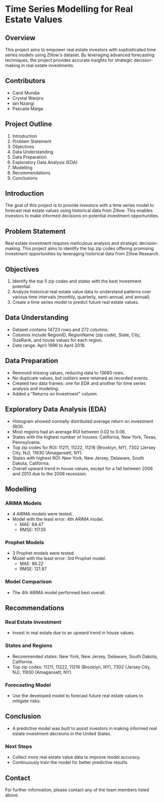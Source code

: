 # Time Series Modelling for Real Estate Values

## Overview
This project aims to empower real estate investors with sophisticated time series models using Zillow's dataset. By leveraging advanced forecasting techniques, the project provides accurate insights for strategic decision-making in real estate investments.

## Contributors
- Carol Mundia
- Crystal Wanjiru
- Ian Nzangi
- Pascalia Maiga

## Project Outline
1. Introduction
2. Problem Statement
3. Objectives
4. Data Understanding
5. Data Preparation
6. Exploratory Data Analysis (EDA)
7. Modelling
8. Recommendations
9. Conclusions

## Introduction
The goal of this project is to provide investors with a time series model to forecast real estate values using historical data from Zillow. This enables investors to make informed decisions on potential investment opportunities.

## Problem Statement
Real estate investment requires meticulous analysis and strategic decision-making. This project aims to identify the top zip codes offering promising investment opportunities by leveraging historical data from Zillow Research.

## Objectives
1. Identify the top 5 zip codes and states with the best investment potential.
2. Analyze historical real estate value data to understand patterns over various time intervals (monthly, quarterly, semi-annual, and annual).
3. Create a time series model to predict future real estate values.

## Data Understanding
- Dataset contains 14723 rows and 272 columns.
- Columns include RegionID, RegionName (zip code), State, City, SizeRank, and house values for each region.
- Date range: April 1996 to April 2018.

## Data Preparation
- Removed missing values, reducing data to 13680 rows.
- No duplicate values, but outliers were retained as recorded events.
- Created two data frames: one for EDA and another for time series analysis and modeling.
- Added a "Returns on Investment" column.

## Exploratory Data Analysis (EDA)
- Histogram showed normally distributed average return on investment (ROI).
- Most regions had an average ROI between 0.02 to 0.06.
- States with the highest number of houses: California, New York, Texas, Pennsylvania.
- Top zip codes for ROI: 11211, 11222, 11216 (Brooklyn, NY), 7302 (Jersey City, NJ), 11930 (Amagansett, NY).
- States with highest ROI: New York, New Jersey, Delaware, South Dakota, California.
- Overall upward trend in house values, except for a fall between 2006 and 2013 due to the 2008 recession.

## Modelling
### ARIMA Models
- 4 ARIMA models were tested.
- Model with the least error: 4th ARIMA model.
  - MAE: 84.47
  - RMSE: 117.55

### Prophet Models
- 3 Prophet models were tested.
- Model with the least error: 3rd Prophet model.
  - MAE: 86.22
  - RMSE: 121.87

### Model Comparison
- The 4th ARIMA model performed best overall.

## Recommendations
### Real Estate Investment
- Invest in real estate due to an upward trend in house values.
### States and Regions
- Recommended states: New York, New Jersey, Delaware, South Dakota, California.
- Top zip codes: 11211, 11222, 11216 (Brooklyn, NY), 7302 (Jersey City, NJ), 11930 (Amagansett, NY).
### Forecasting Model
- Use the developed model to forecast future real estate values to mitigate risks.

## Conclusion
- A predictive model was built to assist investors in making informed real estate investment decisions in the United States.
### Next Steps
- Collect more real estate value data to improve model accuracy.
- Continuously train the model for better predictive results.

## Contact
For further information, please contact any of the team members listed above.
